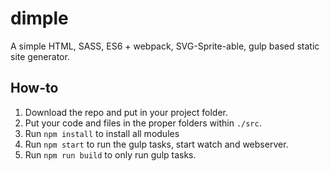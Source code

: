 # dimple

A simple HTML, SASS, ES6 + webpack, SVG-Sprite-able, gulp based static site generator.

## How-to

1. Download the repo and put in your project folder.
2. Put your code and files in the proper folders within `./src`.
3. Run `npm install` to install all modules
4. Run `npm start` to run the gulp tasks, start watch and webserver.
5. Run `npm run build` to only run gulp tasks.
